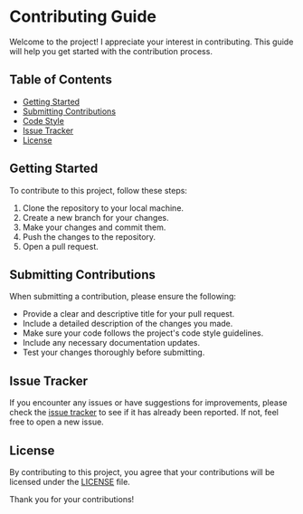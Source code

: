 # Contributing Guide
Welcome to the project! I appreciate your interest in contributing. This guide will help you get started with the contribution process.

## Table of Contents
- [Getting Started](#getting-started)
- [Submitting Contributions](#submitting-contributions)
- [Code Style](#code-style)
- [Issue Tracker](#issue-tracker)
- [License](#license)

## Getting Started
To contribute to this project, follow these steps:

1. Clone the repository to your local machine.
2. Create a new branch for your changes.
3. Make your changes and commit them.
4. Push the changes to the repository.
5. Open a pull request.

## Submitting Contributions
When submitting a contribution, please ensure the following:

- Provide a clear and descriptive title for your pull request.
- Include a detailed description of the changes you made.
- Make sure your code follows the project's code style guidelines.
- Include any necessary documentation updates.
- Test your changes thoroughly before submitting.

## Issue Tracker
If you encounter any issues or have suggestions for improvements, please check the [issue tracker](https://github.com/username/repo/issues) to see if it has already been reported. If not, feel free to open a new issue.

## License
By contributing to this project, you agree that your contributions will be licensed under the [LICENSE](LICENSE) file.

Thank you for your contributions!
